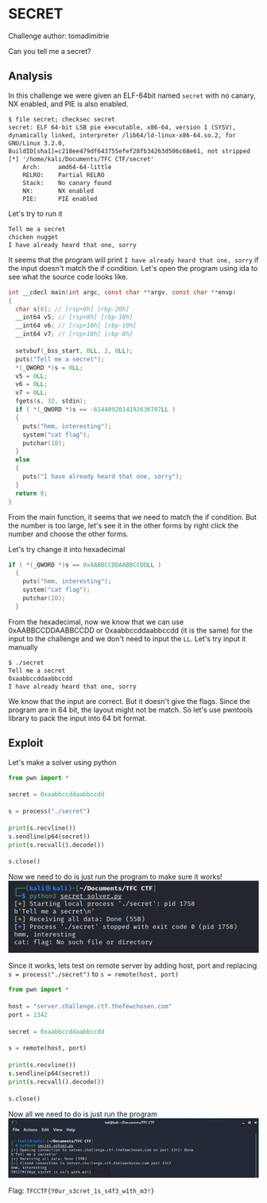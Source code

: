 # SECRET

Challenge author: tomadimitrie

Can you tell me a secret?

## Analysis

In this challenge we were given an ELF-64bit named `secret` with no canary, NX enabled, and PIE is also enabled.

```
$ file secret; checksec secret              
secret: ELF 64-bit LSB pie executable, x86-64, version 1 (SYSV), dynamically linked, interpreter /lib64/ld-linux-x86-64.so.2, for GNU/Linux 3.2.0, BuildID[sha1]=c218ee479df643755efef28fb34263d506c68e61, not stripped
[*] '/home/kali/Documents/TFC CTF/secret'
    Arch:     amd64-64-little
    RELRO:    Partial RELRO
    Stack:    No canary found
    NX:       NX enabled
    PIE:      PIE enabled
```

Let's try to run it

```
Tell me a secret
chicken nugget
I have already heard that one, sorry
```

It seems that the program will print `I have already heard that one, sorry` if the input doesn't match the if condition. Let's open the program using ida to see what the source code looks like.

```c
int __cdecl main(int argc, const char **argv, const char **envp)
{
  char s[8]; // [rsp+0h] [rbp-20h]
  __int64 v5; // [rsp+8h] [rbp-18h]
  __int64 v6; // [rsp+10h] [rbp-10h]
  __int64 v7; // [rsp+18h] [rbp-8h]

  setvbuf(_bss_start, 0LL, 2, 0LL);
  puts("Tell me a secret");
  *(_QWORD *)s = 0LL;
  v5 = 0LL;
  v6 = 0LL;
  v7 = 0LL;
  fgets(s, 32, stdin);
  if ( *(_QWORD *)s == -6144092014192636707LL )
  {
    puts("hmm, interesting");
    system("cat flag");
    putchar(10);
  }
  else
  {
    puts("I have already heard that one, sorry");
  }
  return 0;
}
```

From the main function, it seems that we need to match the if condition. But the number is too large, let's see it in the other forms by right click the number and choose the other forms.

Let's try change it into hexadecimal
```c
if ( *(_QWORD *)s == 0xAABBCCDDAABBCCDDLL )
  {
    puts("hmm, interesting");
    system("cat flag");
    putchar(10);
  }
```

From the hexadecimal, now we know that we can use 0xAABBCCDDAABBCCDD or 0xaabbccddaabbccdd (it is the same) for the input to the challenge and we don't need to input the `LL`. Let's try input it manually
```
$ ./secret
Tell me a secret
0xaabbccddaabbccdd
I have already heard that one, sorry
```

We know that the input are correct. But it doesn't give the flags. Since the program are in 64 bit, the layout might not be match. So let's use pwntools library to pack the input into 64 bit format.

## Exploit

Let's make a solver using python
```python
from pwn import *

secret = 0xaabbccddaabbccdd

s = process("./secret")

print(s.recvline())
s.sendline(p64(secret))
print(s.recvall().decode())

s.close()
```

Now we need to do is just run the program to make sure it works!
![](secret_local.png)

Since it works, lets test on remote server by adding host, port and replacing `s = process("./secret")` to `s = remote(host, port)`

```python
from pwn import *

host = "server.challenge.ctf.thefewchosen.com"
port = 1342

secret = 0xaabbccddaabbccdd

s = remote(host, port)

print(s.recvline())
s.sendline(p64(secret))
print(s.recvall().decode())

s.close()
```

Now all we need to do is just run the program
![](secret.png)

Flag: `TFCCTF{Y0ur_s3cret_1s_s4f3_w1th_m3!}`
